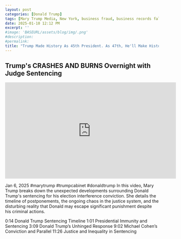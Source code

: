 ```yaml
---
layout: post
categories: [Donald Trump]
tags: [Mary Trump Media, New York, business fraud, business records falsification, federal indictment, election fraud, election interference, inciting insurrection, Department of Justice (DOJ), politics]
date: 2025-01-10 12:12 PM
excerpt: ''
#image: 'BASEURL/assets/blog/img/.png'
#description:
#permalink:
title: "Trump Made History As 45th President. As 47th, He'll Make History As First Convicted Felon To Occupy Office"
---
```



## Trump's CRASHES AND BURNS Overnight with Judge Sentencing

<iframe width="560" height="315" src="https://www.youtube.com/embed/z3TnqSXmPfE?si=H-PHAXpc44sUt8Wj" title="YouTube video player" frameborder="0" allow="accelerometer; autoplay; clipboard-write; encrypted-media; gyroscope; picture-in-picture; web-share" referrerpolicy="strict-origin-when-cross-origin" allowfullscreen></iframe>

Jan 6, 2025  #marytrump #trumpcabinet #donaldtrump
In this video, Mary Trump breaks down the unexpected developments surrounding Donald Trump's sentencing for his election interference conviction. She details the timeline of postponements, the ongoing chaos in the justice system, and the disturbing reality that Donald may escape significant punishment despite his criminal actions.

0:14 Donald Trump Sentencing Timeline
1:01 Presidential Immunity and Sentencing
3:09 Donald Trump’s Unhinged Response
9:02 Michael Cohen’s Conviction and Parallel
11:26 Justice and Inequality in Sentencing

